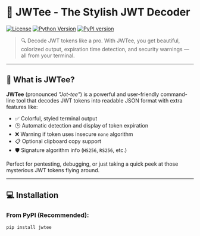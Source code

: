 # 🔐 JWTee - The Stylish JWT Decoder

[![License](https://img.shields.io/github/license/nfs-tech-bd/jwtee )](https://github.com/nfs-tech-bd/jwtee )
[![Python Version](https://img.shields.io/badge/python-3.6%2B-blue )](https://www.python.org/ )
[![PyPI version](https://badge.fury.io/py/jwtee.svg )](https://pypi.org/project/jwtee/ )

> 🔍 Decode JWT tokens like a pro. With JWTee, you get beautiful, colorized output, expiration time detection, and security warnings — all from your terminal.

---

## 🎯 What is JWTee?

**JWTee** (pronounced *"Jot-tee"*) is a powerful and user-friendly command-line tool that decodes JWT tokens into readable JSON format with extra features like:

- ✅ Colorful, styled terminal output
- 🕒 Automatic detection and display of token expiration
- ❌ Warning if token uses insecure `none` algorithm
- 📋 Optional clipboard copy support
- 🛡️ Signature algorithm info (`HS256`, `RS256`, etc.)

Perfect for pentesting, debugging, or just taking a quick peek at those mysterious JWT tokens flying around.

---

## 💻 Installation

### From PyPI (Recommended):

```bash
pip install jwtee
